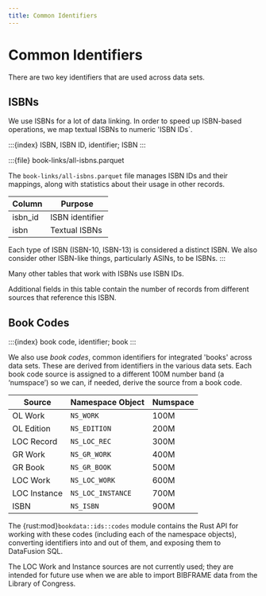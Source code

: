 ```yaml
---
title: Common Identifiers
---
```


# Common Identifiers

There are two key identifiers that are used across data sets.

## ISBNs

We use ISBNs for a lot of data linking.  In order to speed up ISBN-based
operations, we map textual ISBNs to numeric 'ISBN IDs`.

:::{index} ISBN, ISBN ID, identifier; ISBN
:::

:::{file} book-links/all-isbns.parquet

The `book-links/all-isbns.parquet` file manages ISBN IDs and their mappings,
along with statistics about their usage in other records.

| Column  | Purpose         |
| ------- | --------------- |
| isbn_id | ISBN identifier |
| isbn    | Textual ISBNs   |

Each type of ISBN (ISBN-10, ISBN-13) is considered a distinct ISBN. We also consider other ISBN-like things, particularly ASINs, to be ISBNs.
:::

Many other tables that work with ISBNs use ISBN IDs.

Additional fields in this table contain the number of records from different sources that reference this ISBN.

## Book Codes

:::{index} book code, identifier; book
:::

We also use *book codes*, common identifiers for integrated 'books' across data
sets. These are derived from identifiers in the various data sets.  Each book
code source is assigned to a different 100M number band (a ‘numspace’) so we
can, if needed, derive the source from a book code.

|    Source    | Namespace Object  | Numspace |
| ------------ | ----------------- | -------- |
| OL Work      | `NS_WORK`         | 100M     |
| OL Edition   | `NS_EDITION`      | 200M     |
| LOC Record   | `NS_LOC_REC`      | 300M     |
| GR Work      | `NS_GR_WORK`      | 400M     |
| GR Book      | `NS_GR_BOOK`      | 500M     |
| LOC Work     | `NS_LOC_WORK`     | 600M     |
| LOC Instance | `NS_LOC_INSTANCE` | 700M     |
| ISBN         | `NS_ISBN`         | 900M     |


The {rust:mod}`bookdata::ids::codes` module contains the Rust API for working
with these codes (including each of the namespace objects), converting
identifiers into and out of them, and exposing them to DataFusion SQL.

The LOC Work and Instance sources are not currently used; they are intended for
future use when we are able to import BIBFRAME data from the Library of
Congress.
